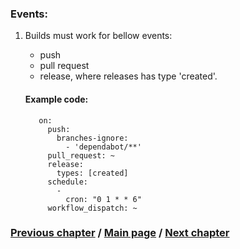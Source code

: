 ### Events:
1. Builds must work for bellow events:
    - push
    - pull request
    - release, where releases has type 'created'.

   #### Example code:
   ```YML
      on:
        push:
          branches-ignore:
            - 'dependabot/**'
        pull_request: ~
        release:
          types: [created]
        schedule:
          -
            cron: "0 1 * * 6"
        workflow_dispatch: ~
   ```
### [Previous chapter](/GithubBuilds/2_EventsSubchapter.md) / [Main page](/GithubBuilds/GithubBuilds.md) / [Next chapter](/GithubBuilds/3_JobsAndStrategySubchapter.md)